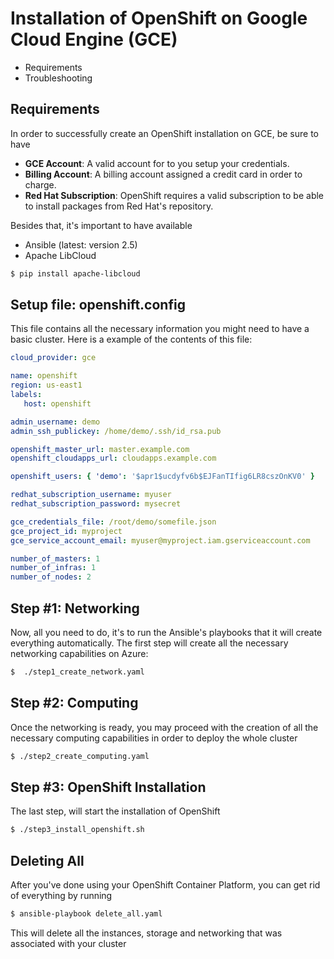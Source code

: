 # Installation of OpenShift on Google Cloud Engine (GCE)

* Requirements
* Troubleshooting

## Requirements

In order to successfully create an OpenShift installation on GCE, be sure to have
* **GCE Account**: A valid account for to you setup your credentials.
* **Billing Account**: A billing account assigned a credit card in order to charge.
* **Red Hat Subscription**: OpenShift requires a valid subscription to be able to install packages from Red Hat's repository.

Besides that, it's important to have available
* Ansible (latest: version 2.5)
* Apache LibCloud
```bash
$ pip install apache-libcloud
```

## Setup file: openshift.config

This file contains all the necessary information you might need to have a basic cluster. Here is a example of the contents of this file:

```yaml
cloud_provider: gce

name: openshift
region: us-east1
labels:
   host: openshift

admin_username: demo
admin_ssh_publickey: /home/demo/.ssh/id_rsa.pub

openshift_master_url: master.example.com
openshift_cloudapps_url: cloudapps.example.com

openshift_users: { 'demo': '$apr1$ucdyfv6b$EJFanTIfig6LR8cszOnKV0' }

redhat_subscription_username: myuser
redhat_subscription_password: mysecret

gce_credentials_file: /root/demo/somefile.json
gce_project_id: myproject
gce_service_account_email: myuser@myproject.iam.gserviceaccount.com

number_of_masters: 1
number_of_infras: 1
number_of_nodes: 2
```

## Step #1: Networking 

Now, all you need to do, it's to run the Ansible's playbooks that it will create everything automatically. The first step will create all the necessary networking capabilities on Azure:

```bash
$  ./step1_create_network.yaml
```

## Step #2: Computing 

Once the networking is ready, you may proceed with the creation of all the necessary computing capabilities in order to deploy the whole cluster

```bash
$ ./step2_create_computing.yaml
```

## Step #3: OpenShift Installation

The last step, will start the installation of OpenShift 

```bash
$ ./step3_install_openshift.sh
```

## Deleting All

After you've done using your OpenShift Container Platform, you can get rid of everything by running

```bash
$ ansible-playbook delete_all.yaml
```

This will delete all the instances, storage and networking that was associated with your cluster
